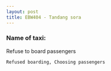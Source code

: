 ```yaml
---
layout: post
title: EBW404 - Tandang sora
---
```


### Name of taxi: 

Refuse to board passengers

```Refused boarding, Choosing passengers```
